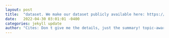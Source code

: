 ```yaml
---
layout: post
title:  "dataset. We make our dataset publicly available here: https://github"
date:   2022-04-30 03:01:01 -0400
categories: jekyll update
author: "Cites: Don t give me the details, just the summary! topic-aware"
---
```

